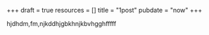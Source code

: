 +++
draft = true
resources = []
title = "1post"
pubdate = "now"
+++

hjdhdm,fm,njkddhjgbkhnjkbvhgghfffff